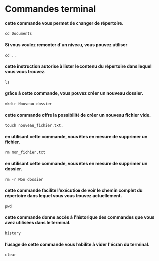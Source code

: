 # Commandes terminal

####  cette commande vous permet de changer de répertoire. 
    cd Documents

#### Si vous voulez remonter d'un niveau, vous pouvez utiliser 
    cd ..

#### cette instruction autorise à lister le contenu du répertoire dans lequel vous vous trouvez.
    ls

#### grâce à cette commande, vous pouvez créer un nouveau dossier.
    mkdir Nouveau dossier

#### cette commande offre la possibilité de créer un nouveau fichier vide.
    touch nouveau_fichier.txt.

#### en utilisant cette commande, vous êtes en mesure de supprimer un fichier.
    rm mon_fichier.txt

#### en utilisant cette commande, vous êtes en mesure de supprimer un dossier.
    rm -r Mon dossier

#### cette commande facilite l’exécution de voir le chemin complet du répertoire dans lequel vous vous trouvez actuellement.
    pwd

#### cette commande donne accès à l'historique des commandes que vous avez utilisées dans le terminal.
    history

#### l’usage de cette commande vous habilite à vider l'écran du terminal.
    clear